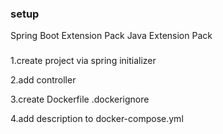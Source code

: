 ### setup

Spring Boot Extension Pack
Java Extension Pack

### 

1.create project via spring initializer

2.add controller


3.create Dockerfile .dockerignore

4.add description to docker-compose.yml